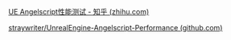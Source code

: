 [UE Angelscript性能测试 - 知乎 (zhihu.com)](https://zhuanlan.zhihu.com/p/5851473109)

[straywriter/UnrealEngine-Angelscript-Performance (github.com)](https://github.com/straywriter/UnrealEngine-Angelscript-Performance)
